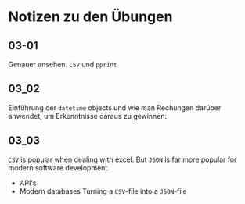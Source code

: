 # Notizen zu den Übungen
## 03-01
Genauer ansehen. `CSV` und `pprint`
## 03_02
Einführung der `datetime` objects und wie man Rechungen darüber anwendet, um Erkenntnisse daraus zu gewinnen:
## 03_03
`CSV` is popular when dealing with excel. But `JSON` is far more popular for modern software development.
+ API's
+ Modern databases
Turning a `CSV`-file into a `JSON`-file